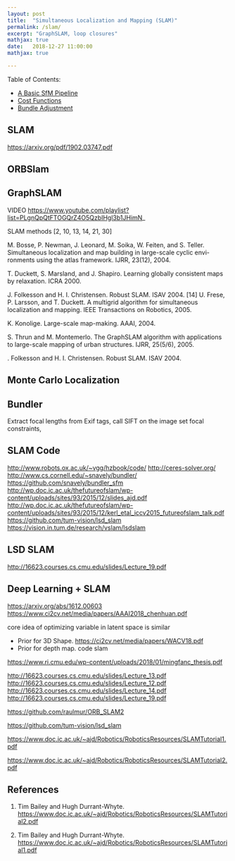 ```yaml
---
layout: post
title:  "Simultaneous Localization and Mapping (SLAM)"
permalink: /slam/
excerpt: "GraphSLAM, loop closures"
mathjax: true
date:   2018-12-27 11:00:00
mathjax: true

---
```

Table of Contents:
- [A Basic SfM Pipeline](#sfmpipeline)
- [Cost Functions](#costfunctions)
- [Bundle Adjustment](#bundleadjustment)

<a name='sfmpipeline'></a>

## SLAM

https://arxiv.org/pdf/1902.03747.pdf

## ORBSlam

## GraphSLAM

VIDEO https://www.youtube.com/playlist?list=PLgnQpQtFTOGQrZ4O5QzbIHgl3b1JHimN_


SLAM methods [2, 10, 13, 14, 21, 30]

M. Bosse, P. Newman, J. Leonard, M. Soika, W. Feiten, and S. Teller. Simultaneous localization and map building in large-scale cyclic envi- ronments using the atlas framework. IJRR, 23(12), 2004.


T. Duckett, S. Marsland, and J. Shapiro. Learning globally consistent
maps by relaxation. ICRA 2000.


J. Folkesson and H. I. Christensen. Robust SLAM. ISAV 2004.
[14] U. Frese, P. Larsson, and T. Duckett. A multigrid algorithm for
simultaneous localization and mapping. IEEE Transactions on Robotics,
2005.


K. Konolige. Large-scale map-making. AAAI, 2004.


S. Thrun and M. Montemerlo. The GraphSLAM algorithm with
applications to large-scale mapping of urban structures. IJRR, 25(5/6),
2005.


. Folkesson and H. I. Christensen. Robust SLAM. ISAV 2004.


## Monte Carlo Localization




## Bundler

Extract focal lengths from Exif tags, call SIFT on the image
set focal constraints, 

## SLAM Code

http://www.robots.ox.ac.uk/~vgg/hzbook/code/
http://ceres-solver.org/
http://www.cs.cornell.edu/~snavely/bundler/
https://github.com/snavely/bundler_sfm
http://wp.doc.ic.ac.uk/thefutureofslam/wp-content/uploads/sites/93/2015/12/slides_ajd.pdf
http://wp.doc.ic.ac.uk/thefutureofslam/wp-content/uploads/sites/93/2015/12/kerl_etal_iccv2015_futureofslam_talk.pdf
https://github.com/tum-vision/lsd_slam
https://vision.in.tum.de/research/vslam/lsdslam


## LSD SLAM

http://16623.courses.cs.cmu.edu/slides/Lecture_19.pdf

## Deep Learning + SLAM


https://arxiv.org/abs/1612.00603
https://www.ci2cv.net/media/papers/AAAI2018_chenhuan.pdf


core idea of optimizing variable in latent space is similar
- Prior for 3D Shape. https://ci2cv.net/media/papers/WACV18.pdf
- Prior for depth map. code slam

https://www.ri.cmu.edu/wp-content/uploads/2018/01/mingfanc_thesis.pdf

http://16623.courses.cs.cmu.edu/slides/Lecture_13.pdf
http://16623.courses.cs.cmu.edu/slides/Lecture_12.pdf
http://16623.courses.cs.cmu.edu/slides/Lecture_14.pdf
http://16623.courses.cs.cmu.edu/slides/Lecture_19.pdf



https://github.com/raulmur/ORB_SLAM2

https://github.com/tum-vision/lsd_slam


https://www.doc.ic.ac.uk/~ajd/Robotics/RoboticsResources/SLAMTutorial1.pdf

https://www.doc.ic.ac.uk/~ajd/Robotics/RoboticsResources/SLAMTutorial2.pdf


## References

1. Tim Bailey and Hugh Durrant-Whyte. https://www.doc.ic.ac.uk/~ajd/Robotics/RoboticsResources/SLAMTutorial2.pdf

2. Tim Bailey and Hugh Durrant-Whyte. https://www.doc.ic.ac.uk/~ajd/Robotics/RoboticsResources/SLAMTutorial1.pdf



